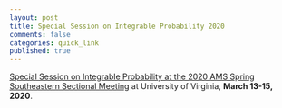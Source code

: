```yaml
---
layout: post
title: Special Session on Integrable Probability 2020
comments: false
categories: quick_link 
published: true
---
```


<div><a href="http://www.ams.org/meetings/sectional/2273_program_ss27.html">Special Session on Integrable Probability at the 2020 AMS Spring Southeastern Sectional Meeting</a> at University of Virginia, <b>March 13-15, 2020</b>.</div>
